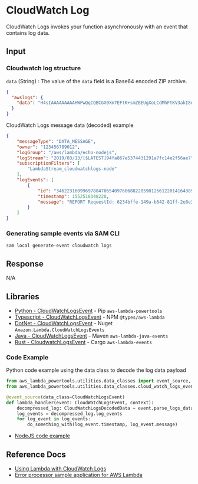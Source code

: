 # CloudWatch Log

CloudWatch Logs invokes your function asynchronously with an event that contains log data.

## Input

### Cloudwatch log structure

`data` (String)
: The value of the `data` field is a Base64 encoded ZIP archive.

```json title="CloudWatch Logs message event example"
{
  "awslogs": {
    "data": "H4sIAAAAAAAAAHWPwQqCQBCGX0Xm7EFtK+smZBEUgXoLCdMhFtKV3akI8d0bLYmibvPPN3wz00CJxmQnTO41whwWQRIctmEcB6sQbFC3CjW3XW8kxpOpP+OC22d1Wml1qZkQGtoMsScxaczKN3plG8zlaHIta5KqWsozoTYw3/djzwhpLwivWFGHGpAFe7DL68JlBUk+l7KSN7tCOEJ4M3/qOI49vMHj+zCKdlFqLaU2ZHV2a4Ct/an0/ivdX8oYc1UVX860fQDQiMdxRQEAAA=="
  }
}
```

CloudWatch Logs message data (decoded) example

```json title="CloudWatch Logs message data (decoded) example"
{
    "messageType": "DATA_MESSAGE",
    "owner": "123456789012",
    "logGroup": "/aws/lambda/echo-nodejs",
    "logStream": "2019/03/13/[$LATEST]94fa867e5374431291a7fc14e2f56ae7",
    "subscriptionFilters": [
        "LambdaStream_cloudwatchlogs-node"
    ],
    "logEvents": [
        {
            "id": "34622316099697884706540976068822859012661220141643892546",
            "timestamp": 1552518348220,
            "message": "REPORT RequestId: 6234bffe-149a-b642-81ff-2e8e376d8aff\tDuration: 46.84 ms\tBilled Duration: 47 ms \tMemory Size: 192 MB\tMax Memory Used: 72 MB\t\n"
        }
    ]
}
```

### Generating sample events via SAM CLI

```shell
sam local generate-event cloudwatch logs
```

## Response

N/A

## Libraries

- [Python - CloudWatchLogsEvent](https://awslabs.github.io/aws-lambda-powertools-python/latest/utilities/data_classes/#cloudwatch-logs) - Pip `aws-lambda-powertools`
- [Typescript - CloudWatchLogsEvent](https://github.com/DefinitelyTyped/DefinitelyTyped/blob/master/types/aws-lambda/trigger/cloudwatch-logs.d.ts) - NPM `@types/aws-lambda`
- [DotNet - CloudWatchLogsEvent](https://github.com/aws/aws-lambda-dotnet/tree/master/Libraries/src/Amazon.Lambda.CloudWatchLogsEvents) - Nuget `Amazon.Lambda.CloudWatchLogsEvents`
- [Java - CloudWatchLogsEvent](https://github.com/aws/aws-lambda-java-libs/blob/master/aws-lambda-java-events/src/main/java/com/amazonaws/services/lambda/runtime/events/CloudWatchLogsEvent.java) - Maven `aws-lambda-java-events`
- [Rust - CloudwatchLogsEvent](https://github.com/LegNeato/aws-lambda-events/blob/master/aws_lambda_events/src/generated/cloudwatch_logs.rs) - Cargo `aws-lambda-events`

### Code Example

Python code example using the data class to decode the log data payload

```python title="app.py"
from aws_lambda_powertools.utilities.data_classes import event_source, CloudWatchLogsEvent
from aws_lambda_powertools.utilities.data_classes.cloud_watch_logs_event import CloudWatchLogsDecodedData

@event_source(data_class=CloudWatchLogsEvent)
def lambda_handler(event: CloudWatchLogsEvent, context):
    decompressed_log: CloudWatchLogsDecodedData = event.parse_logs_data
    log_events = decompressed_log.log_events
    for log_event in log_events:
        do_something_with(log_event.timestamp, log_event.message)
```

- [NodeJS code example](https://github.com/awsdocs/aws-lambda-developer-guide/blob/main/sample-apps/error-processor/processor/index.js)

## Reference Docs

- [Using Lambda with CloudWatch Logs](https://docs.aws.amazon.com/lambda/latest/dg/services-cloudwatchlogs.html)
- [Error processor sample application for AWS Lambda](https://docs.aws.amazon.com/lambda/latest/dg/samples-errorprocessor.html)
